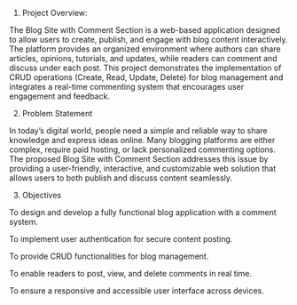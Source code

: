 1. Project Overview:
   
The Blog Site with Comment Section is a web-based application designed to allow users to create, publish, and engage with blog content interactively. The platform provides an organized environment where authors can share articles, opinions, tutorials, and updates, while readers can comment and discuss under each post.
This project demonstrates the implementation of CRUD operations (Create, Read, Update, Delete) for blog management and integrates a real-time commenting system that encourages user engagement and feedback.

2. Problem Statement

In today’s digital world, people need a simple and reliable way to share knowledge and express ideas online. Many blogging platforms are either complex, require paid hosting, or lack personalized commenting options.
The proposed Blog Site with Comment Section addresses this issue by providing a user-friendly, interactive, and customizable web solution that allows users to both publish and discuss content seamlessly.

3. Objectives

To design and develop a fully functional blog application with a comment system.

To implement user authentication for secure content posting.

To provide CRUD functionalities for blog management.

To enable readers to post, view, and delete comments in real time.

To ensure a responsive and accessible user interface across devices.
